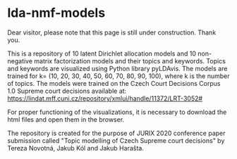 # lda-nmf-models

Dear visitor, please note that this page is still under construction. Thank you.

This is a repository of 10 latent Dirichlet allocation models and 10 non-negative matrix factorization models and their topics and keywords. Topics and keywords are visualized using Python library pyLDAvis. The models are trained for k= (10, 20, 30, 40, 50, 60, 70, 80, 90, 100), where k is the number of topics.
The models were trained on the Czech Court Decisions Corpus 1.0 Supreme court decisions available at: https://lindat.mff.cuni.cz/repository/xmlui/handle/11372/LRT-3052#

For proper functioning of the visualizations, it is necessary to download the html files and open them in the browser.

The repository is created for the purpose of JURIX 2020 conference paper submission called "Topic modelling of Czech Supreme court decisions" by Tereza Novotná, Jakub Kól and Jakub Harašta.
